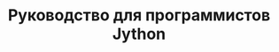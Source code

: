 ---
title: "Руководство для программистов Jython"
url: /ru/java/jython-programmers-guide/
weight: 10
type: docs
---